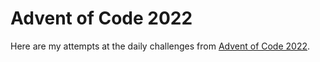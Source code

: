 # Advent of Code 2022

<p>Here are my attempts at the daily challenges from <a href="https://adventofcode.com/2022">Advent of Code 2022</a>.</p>
